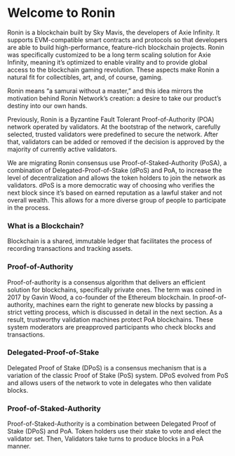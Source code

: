 # Welcome to Ronin

Ronin is a blockchain built by Sky Mavis, the developers of Axie Infinity. It supports EVM-compatible smart contracts and protocols so that developers are able to build high-performance, feature-rich blockchain projects. Ronin was specifically customized to be a long term scaling solution for Axie Infinity, meaning it’s optimized to enable virality and to provide global access to the blockchain gaming revolution. These aspects make Ronin a natural fit for collectibles, art, and, of course, gaming. 

Ronin means “a samurai without a master,” and this idea mirrors the motivation behind Ronin Network’s creation: a desire to take our product’s destiny into our own hands. 

Previously, Ronin is a Byzantine Fault Tolerant Proof-of-Authority (POA) network operated by validators. At the bootstrap of the network, carefully selected, trusted validators were predefined to secure the network. After that, validators can be added or removed if the decision is approved by the majority of currently active validators.

We are migrating Ronin consensus use Proof-of-Staked-Authority (PoSA), a combination of Delegated-Proof-of-Stake (dPoS) and PoA, to increase the level of decentralization and allows the token holders to join the network as validators. dPoS is a more democratic way of choosing who verifies the next block since it’s based on earned reputation as a lawful staker and not overall wealth. This allows for a more diverse group of people to participate in the process.




### What is a Blockchain?

Blockchain is a shared, immutable ledger that facilitates the process of recording transactions and tracking assets.

### Proof-of-Authority

Proof-of-authority is a consensus algorithm that delivers an efficient solution for blockchains, specifically private ones. The term was coined in 2017 by Gavin Wood, a co-founder of the Ethereum blockchain. 
In proof-of-authority, machines earn the right to generate new blocks by passing a strict vetting process, which is discussed in detail in the next section. As a  result, trustworthy validation machines protect PoA blockchains. These system moderators are preapproved participants who check blocks and transactions.

### Delegated-Proof-of-Stake

Delegated Proof of Stake (DPoS) is a consensus mechanism that is a variation of the classic Proof of Stake (PoS) system. DPoS evolved from PoS and allows users of the network to vote in delegates who then validate blocks.

### Proof-of-Staked-Authority

Proof-of-Staked-Authority is a combination between Delegated Proof of Stake (DPoS) and PoA. Token holders use their stake to vote and elect the validator set. Then, Validators take turns to produce blocks in a PoA manner.



